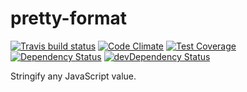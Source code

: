 # pretty-format
[![Travis build status](http://img.shields.io/travis/thejameskyle/pretty-format.svg?style=flat)](https://travis-ci.org/thejameskyle/pretty-format)
[![Code Climate](https://codeclimate.com/github/thejameskyle/pretty-format/badges/gpa.svg)](https://codeclimate.com/github/thejameskyle/pretty-format)
[![Test Coverage](https://codeclimate.com/github/thejameskyle/pretty-format/badges/coverage.svg)](https://codeclimate.com/github/thejameskyle/pretty-format)
[![Dependency Status](https://david-dm.org/thejameskyle/pretty-format.svg)](https://david-dm.org/thejameskyle/pretty-format)
[![devDependency Status](https://david-dm.org/thejameskyle/pretty-format/dev-status.svg)](https://david-dm.org/thejameskyle/pretty-format#info=devDependencies)

Stringify any JavaScript value.
